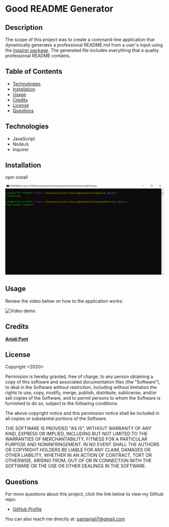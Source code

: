 # Good README Generator

## Description

The scope of this project was to create a command-line application that dynamically generates a professional README.md from a user's input using the [Inquirer package](https://www.npmjs.com/package/inquirer). The generated file includes everything that a quality professional README contains. 

## Table of Contents

* [Technologies](#technologies)
* [Installation](#installation)
* [Usage](#usage)
* [Credits](#credits)
* [License](#license)
* [Questions](#questions)

## Technologies

- JavaScript
- NodeJs
- Inquirer

## Installation

npm install

![npm Install image](/Develop/Assets/snapshot/npmInstall.PNG)

## Usage

Review the video below on how to the application works:

![Video demo](/Develop/Assets/Video-presentation/readme.gif)

## Credits

**[Anjali Pant](https://github.com/Anjali9293)**

## License 

Copyright <2020> <Anjali Pant>

Permission is hereby granted, free of charge, to any person obtaining a copy of this software and associated documentation files (the "Software"), to deal in the Software without restriction, including without limitation the rights to use, copy, modify, merge, publish, distribute, sublicense, and/or sell copies of the Software, and to permit persons to whom the Software is furnished to do so, subject to the following conditions:

The above copyright notice and this permission notice shall be included in all copies or substantial portions of the Software.

THE SOFTWARE IS PROVIDED "AS IS", WITHOUT WARRANTY OF ANY KIND, EXPRESS OR IMPLIED, INCLUDING BUT NOT LIMITED TO THE WARRANTIES OF MERCHANTABILITY, FITNESS FOR A PARTICULAR PURPOSE AND NONINFRINGEMENT. IN NO EVENT SHALL THE AUTHORS OR COPYRIGHT HOLDERS BE LIABLE FOR ANY CLAIM, DAMAGES OR OTHER LIABILITY, WHETHER IN AN ACTION OF CONTRACT, TORT OR OTHERWISE, ARISING FROM, OUT OF OR IN CONNECTION WITH THE SOFTWARE OR THE USE OR OTHER DEALINGS IN THE SOFTWARE.

## Questions

For more questions about this project, click the link below to view my Github repo:

- [GitHub Profile](https://github.com/Anjali9293)

You can also reach me directly at: pantanjali7@gmail.com

